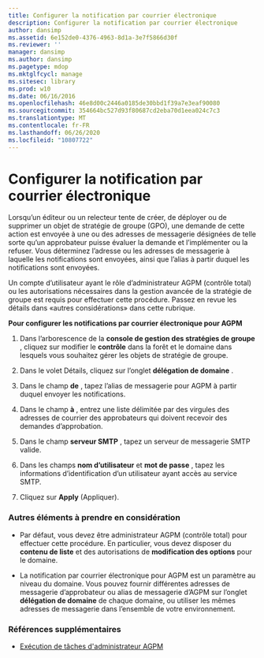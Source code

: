 ```yaml
---
title: Configurer la notification par courrier électronique
description: Configurer la notification par courrier électronique
author: dansimp
ms.assetid: 6e152de0-4376-4963-8d1a-3e7f5866d30f
ms.reviewer: ''
manager: dansimp
ms.author: dansimp
ms.pagetype: mdop
ms.mktglfcycl: manage
ms.sitesec: library
ms.prod: w10
ms.date: 06/16/2016
ms.openlocfilehash: 46e8d00c2446a0185de30bbd1f39a7e3eaf90080
ms.sourcegitcommit: 354664bc527d93f80687cd2eba70d1eea024c7c3
ms.translationtype: MT
ms.contentlocale: fr-FR
ms.lasthandoff: 06/26/2020
ms.locfileid: "10807722"
---
```

# Configurer la notification par courrier électronique


Lorsqu’un éditeur ou un relecteur tente de créer, de déployer ou de supprimer un objet de stratégie de groupe (GPO), une demande de cette action est envoyée à une ou des adresses de messagerie désignées de telle sorte qu’un approbateur puisse évaluer la demande et l’implémenter ou la refuser. Vous déterminez l’adresse ou les adresses de messagerie à laquelle les notifications sont envoyées, ainsi que l’alias à partir duquel les notifications sont envoyées.

Un compte d’utilisateur ayant le rôle d’administrateur AGPM (contrôle total) ou les autorisations nécessaires dans la gestion avancée de la stratégie de groupe est requis pour effectuer cette procédure. Passez en revue les détails dans «autres considérations» dans cette rubrique.

**Pour configurer les notifications par courrier électronique pour AGPM**

1.  Dans l’arborescence de la **console de gestion des stratégies de groupe** , cliquez sur modifier le **contrôle** dans la forêt et le domaine dans lesquels vous souhaitez gérer les objets de stratégie de groupe.

2.  Dans le volet Détails, cliquez sur l’onglet **délégation de domaine** .

3.  Dans le champ **de** , tapez l’alias de messagerie pour AGPM à partir duquel envoyer les notifications.

4.  Dans le champ **à** , entrez une liste délimitée par des virgules des adresses de courrier des approbateurs qui doivent recevoir des demandes d’approbation.

5.  Dans le champ **serveur SMTP** , tapez un serveur de messagerie SMTP valide.

6.  Dans les champs **nom d’utilisateur** et **mot de passe** , tapez les informations d’identification d’un utilisateur ayant accès au service SMTP.

7.  Cliquez sur **Apply** (Appliquer).

### Autres éléments à prendre en considération

-   Par défaut, vous devez être administrateur AGPM (contrôle total) pour effectuer cette procédure. En particulier, vous devez disposer du **contenu de liste** et des autorisations de **modification des options** pour le domaine.

-   La notification par courrier électronique pour AGPM est un paramètre au niveau du domaine. Vous pouvez fournir différentes adresses de messagerie d’approbateur ou alias de messagerie d’AGPM sur l’onglet **délégation de domaine** de chaque domaine, ou utiliser les mêmes adresses de messagerie dans l’ensemble de votre environnement.

### Références supplémentaires

-   [Exécution de tâches d'administrateur AGPM](performing-agpm-administrator-tasks.md)

 

 





